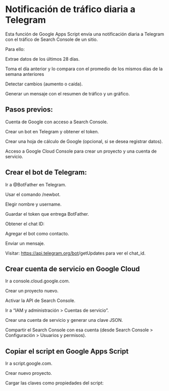 # Notificación de tráfico diaria a Telegram

Esta función de Google Apps Script envía una notificación diaria a Telegram con el tráfico de Search Console de un sitio.

Para ello:

Extrae datos de los últimos 28 días.

Toma el día anterior y lo compara con el promedio de los mismos días de la semana anteriores

Detectar cambios (aumento o caída).

Generar un mensaje con el resumen de tráfico y un gráfico.

## Pasos previos:

Cuenta de Google con acceso a Search Console.

Crear un bot en Telegram y obtener el token.

Crear una hoja de cálculo de Google (opcional, si se desea registrar datos).

Acceso a Google Cloud Console para crear un proyecto y una cuenta de servicio.

## Crear el bot de Telegram:

Ir a @BotFather en Telegram.

Usar el comando /newbot.

Elegir nombre y username.

Guardar el token que entrega BotFather.

Obtener el chat ID:

Agregar el bot como contacto.

Enviar un mensaje.

Visitar: https://api.telegram.org/bot<token>/getUpdates para ver el chat_id.

## Crear cuenta de servicio en Google Cloud

Ir a console.cloud.google.com.

Crear un proyecto nuevo.

Activar la API de Search Console.

Ir a “IAM y administración > Cuentas de servicio”.

Crear una cuenta de servicio y generar una clave JSON.

Compartir el Search Console con esa cuenta (desde Search Console > Configuración > Usuarios y permisos).

## Copiar el script en Google Apps Script

Ir a script.google.com.

Crear nuevo proyecto.

Cargar las claves como propiedades del script:
